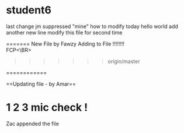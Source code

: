 # student6
last change jm
 suppressed "mine"
how to modify today
hello world
add another new line
modify this file for second time

=======
New File by Fawzy
Adding to File !!!!!!!!
<BR>FCP<\BR>
>>>>>>> origin/master

============


==Updating file - by Amar==

1 2 3 mic check ! 
======
Zac appended the file
